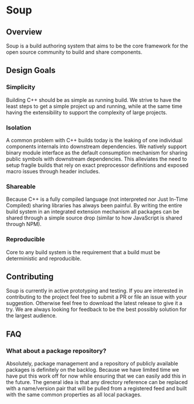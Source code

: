 # Soup

## Overview
Soup is a build authoring system that aims to be the core framework for the open source community to build and share components.

## Design Goals

### Simplicity
Building C++ should be as simple as running build. We strive to have the least steps to get a simple project up and running, while at the same time having the extensibility to support the complexity of large projects.

### Isolation
A common problem with C++ builds today is the leaking of one individual components internals into downstream dependencies. We natively support binary module interface as the default consumption mechanism for sharing public symbols with downstream dependencies. This alleviates the need to setup fragile builds that rely on exact preprocessor definitions and exposed macro issues through header includes.

### Shareable
Because C++ is a fully compiled language (not interpreted nor Just In-Time Compiled) sharing libraries has always been painful. By writing the entire build system in an integrated extension mechanism all packages can be shared through a simple source drop (similar to how JavaScript is shared through NPM).

### Reproducible
Core to any build system is the requirement that a build must be deterministic and reproducible.

## Contributing
Soup is currently in active prototyping and testing. If you are interested in contributing to the project feel free to submit a PR or file an issue with your suggestion. Otherwise feel free to download the latest release to give it a try. We are always looking for feedback to be the best possibly solution for the largest audience.

## FAQ

### What about a package repository?
Absolutely, package management and a repository of publicly available packages is definitely on the backlog. Because we have limited time we have put this work off for now while ensuring that we can easily add this in the future. The general idea is that any directory reference can be replaced with a name/version pair that will be pulled from a registered feed and built with the same common properties as all local packages.
